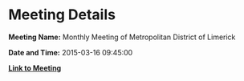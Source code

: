 # Meeting Details

**Meeting Name:** Monthly Meeting of Metropolitan District of Limerick

**Date and Time:** 2015-03-16 09:45:00

**[Link to Meeting](https://www.limerick.ie/council/whats-on/monthly-meeting-metropolitan-district-limerick-16)**
